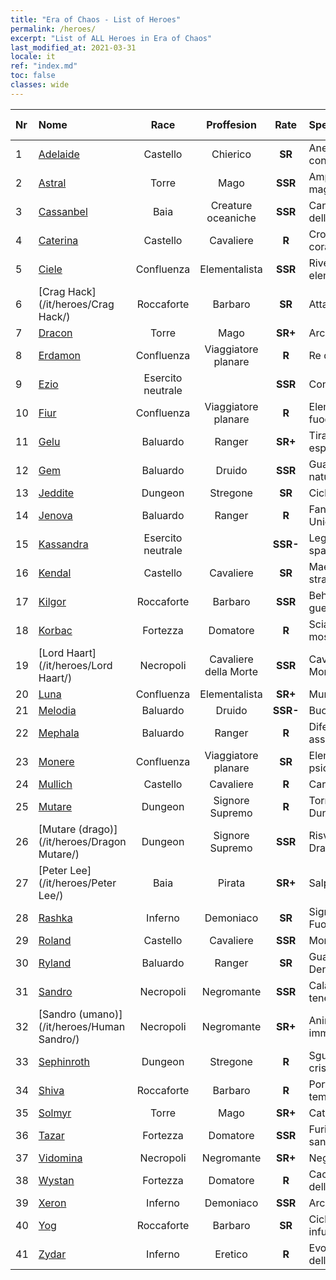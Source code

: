 ```yaml
---
title: "Era of Chaos - List of Heroes"
permalink: /heroes/
excerpt: "List of ALL Heroes in Era of Chaos"
last_modified_at: 2021-03-31
locale: it
ref: "index.md"
toc: false
classes: wide
---
```

  | Nr |    Nome    |  Race   |  Proffesion   |  Rate  |    Specialty     | User Rate  | 
  |:---|:-----------|:-------:|:-------------:|:------:|:-----------------|:----:|
  | 1 | [Adelaide](/it/heroes/Adelaide/) | Castello | Chierico | **SR** |  Anello congelante | R+ |
  | 2 | [Astral](/it/heroes/Astral/) | Torre | Mago | **SSR** |  Amplificazione magica | SSR |
  | 3 | [Cassanbel](/it/heroes/Cassanbel/) | Baia | Creature oceaniche | **SSR** |  Canto dell'oceano | SSR |
  | 4 | [Caterina](/it/heroes/Catherine/) | Castello | Cavaliere | **R** |  Crociato corazzato | R |
  | 5 | [Ciele](/it/heroes/Ciele/) | Confluenza | Elementalista | **SSR** |  Riverbero elementale | SSR |
  | 6 | [Crag Hack](/it/heroes/Crag Hack/) | Roccaforte | Barbaro | **SR** |  Attacco | R+ |
  | 7 | [Dracon](/it/heroes/Dracon/) | Torre | Mago | **SR+** |  Arcistregone | R |
  | 8 | [Erdamon](/it/heroes/Erdamon/) | Confluenza | Viaggiatore planare | **R** |  Re delle Rocce | R |
  | 9 | [Ezio](/it/heroes/Ezio/) | Esercito neutrale |  | **SSR** |  Confraternita | R+ |
  | 10 | [Fiur](/it/heroes/Fiur/) | Confluenza | Viaggiatore planare | **R** |  Elementale del fuoco | R |
  | 11 | [Gelu](/it/heroes/Gelu/) | Baluardo | Ranger | **SR+** |  Tiratore esperto | SR+ |
  | 12 | [Gem](/it/heroes/Gem/) | Baluardo | Druido | **SSR** |  Guarigione naturale | SSR |
  | 13 | [Jeddite](/it/heroes/Jeddite/) | Dungeon | Stregone | **SR** |  Ciclo vitale | SR |
  | 14 | [Jenova](/it/heroes/Jenova/) | Baluardo | Ranger | **R** |  Fanciulla degli Unicorni | R |
  | 15 | [Kassandra](/it/heroes/Kassandra/) | Esercito neutrale |  | **SSR-** |  Legione spartana | R |
  | 16 | [Kendal](/it/heroes/Kendal/) | Castello | Cavaliere | **SR** |  Maestro stratega | R |
  | 17 | [Kilgor](/it/heroes/Kilgor/) | Roccaforte | Barbaro | **SSR** |  Behemoth da guerra | SSR |
  | 18 | [Korbac](/it/heroes/Korbac/) | Fortezza | Domatore | **R** |  Sciame di mosche | R |
  | 19 | [Lord Haart](/it/heroes/Lord Haart/) | Necropoli | Cavaliere della Morte | **SSR** |  Cavaliere della Morte | SR- |
  | 20 | [Luna](/it/heroes/Luna/) | Confluenza | Elementalista | **SR+** |  Muro infernale | R |
  | 21 | [Melodia](/it/heroes/Melodia/) | Baluardo | Druido | **SSR-** |  Buona sorte | R |
  | 22 | [Mephala](/it/heroes/Mephala/) | Baluardo | Ranger | **R** |  Difesa assoluta | R |
  | 23 | [Monere](/it/heroes/Monere/) | Confluenza | Viaggiatore planare | **SR** |  Elementale psichico | R |
  | 24 | [Mullich](/it/heroes/Mullich/) | Castello | Cavaliere | **R** |  Carica | R+ |
  | 25 | [Mutare](/it/heroes/Mutare/) | Dungeon | Signore Supremo | **R** |  Torrente del Dungeon | R |
  | 26 | [Mutare (drago)](/it/heroes/Dragon Mutare/) | Dungeon | Signore Supremo | **SSR** |  Risveglio del Drago | SSR |
  | 27 | [Peter Lee](/it/heroes/Peter Lee/) | Baia | Pirata | **SR+** |  Salpa | R+ |
  | 28 | [Rashka](/it/heroes/Rashka/) | Inferno | Demoniaco | **SR** |  Signore del Fuoco | R |
  | 29 | [Roland](/it/heroes/Roland/) | Castello | Cavaliere | **SSR** |  Morale elevato | SR+ |
  | 30 | [Ryland](/it/heroes/Ryland/) | Baluardo | Ranger | **SR** |  Guardia Dendroide | R |
  | 31 | [Sandro](/it/heroes/Sandro/) | Necropoli | Negromante | **SSR** |  Calar delle tenebre | SSR |
  | 32 | [Sandro (umano)](/it/heroes/Human Sandro/) | Necropoli | Negromante | **SR+** |  Anima immortale | SR |
  | 33 | [Sephinroth](/it/heroes/Sephinroth/) | Dungeon | Stregone | **R** |  Sguardo cristallizzante | R |
  | 34 | [Shiva](/it/heroes/Shiva/) | Roccaforte | Barbaro | **R** |  Portatore di tempeste | R |
  | 35 | [Solmyr](/it/heroes/Solmyr/) | Torre | Mago | **SR+** |  Catena di luce | SR |
  | 36 | [Tazar](/it/heroes/Tazar/) | Fortezza | Domatore | **SSR** |  Furia sanguinaria | SR |
  | 37 | [Vidomina](/it/heroes/Vidomina/) | Necropoli | Negromante | **SR+** |  Negromante | R |
  | 38 | [Wystan](/it/heroes/Wystan/) | Fortezza | Domatore | **R** |  Cacciatore della palude | R |
  | 39 | [Xeron](/it/heroes/Xeron/) | Inferno | Demoniaco | **SSR** |  Arcidiavolo | SSR |
  | 40 | [Yog](/it/heroes/Yog/) | Roccaforte | Barbaro | **SR** |  Ciclope infuriato | SR |
  | 41 | [Zydar](/it/heroes/Zydar/) | Inferno | Eretico | **R** |  Evocazione dell'Inferno | R |
